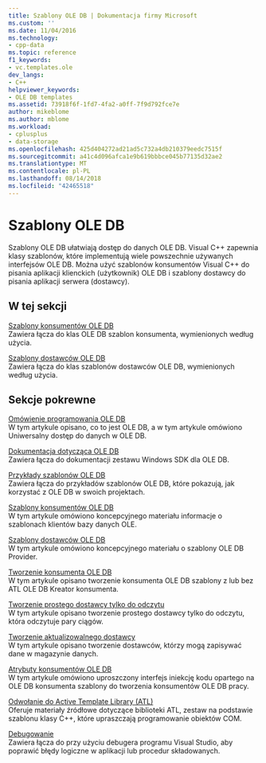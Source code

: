 ```yaml
---
title: Szablony OLE DB | Dokumentacja firmy Microsoft
ms.custom: ''
ms.date: 11/04/2016
ms.technology:
- cpp-data
ms.topic: reference
f1_keywords:
- vc.templates.ole
dev_langs:
- C++
helpviewer_keywords:
- OLE DB templates
ms.assetid: 73918f6f-1fd7-4fa2-a0ff-7f9d792fce7e
author: mikeblome
ms.author: mblome
ms.workload:
- cplusplus
- data-storage
ms.openlocfilehash: 425d404272ad21ad5c732a4db210379eedc7515f
ms.sourcegitcommit: a41c4d096afca1e9b619bbbce045b77135d32ae2
ms.translationtype: MT
ms.contentlocale: pl-PL
ms.lasthandoff: 08/14/2018
ms.locfileid: "42465518"
---
```

# <a name="ole-db-templates"></a>Szablony OLE DB
Szablony OLE DB ułatwiają dostęp do danych OLE DB. Visual C++ zapewnia klasy szablonów, które implementują wiele powszechnie używanych interfejsów OLE DB. Można użyć szablonów konsumentów Visual C++ do pisania aplikacji klienckich (użytkownik) OLE DB i szablony dostawcy do pisania aplikacji serwera (dostawcy).  
  
## <a name="in-this-section"></a>W tej sekcji  
 [Szablony konsumentów OLE DB](../../data/oledb/ole-db-consumer-templates-reference.md)  
 Zawiera łącza do klas OLE DB szablon konsumenta, wymienionych według użycia.  
  
 [Szablony dostawców OLE DB](../../data/oledb/ole-db-provider-templates-reference.md)  
 Zawiera łącza do klas szablonów dostawców OLE DB, wymienionych według użycia.  
  
## <a name="related-sections"></a>Sekcje pokrewne  
 [Omówienie programowania OLE DB](../../data/oledb/ole-db-programming-overview.md)  
 W tym artykule opisano, co to jest OLE DB, a w tym artykule omówiono Uniwersalny dostęp do danych w OLE DB.  
  
 [Dokumentacja dotycząca OLE DB](/previous-versions/windows/desktop/ms713643\(v=vs.85\))  
 Zawiera łącza do dokumentacji zestawu Windows SDK dla OLE DB.  
  
 [Przykłady szablonów OLE DB](../../visual-cpp-samples.md)  
 Zawiera łącza do przykładów szablonów OLE DB, które pokazują, jak korzystać z OLE DB w swoich projektach.  
  
 [Szablony konsumentów OLE DB](../../data/oledb/ole-db-consumer-templates-cpp.md)  
 W tym artykule omówiono koncepcyjnego materiału informacje o szablonach klientów bazy danych OLE.  
  
 [Szablony dostawców OLE DB](../../data/oledb/ole-db-provider-templates-cpp.md)  
 W tym artykule omówiono koncepcyjnego materiału o szablony OLE DB Provider.  
  
 [Tworzenie konsumenta OLE DB](../../data/oledb/creating-an-ole-db-consumer.md)  
 W tym artykule opisano tworzenie konsumenta OLE DB szablony z lub bez ATL OLE DB Kreator konsumenta.  
  
 [Tworzenie prostego dostawcy tylko do odczytu](../../data/oledb/creating-a-simple-read-only-provider.md)  
 W tym artykule opisano tworzenie prostego dostawcy tylko do odczytu, która odczytuje pary ciągów.  
  
 [Tworzenie aktualizowalnego dostawcy](../../data/oledb/creating-an-updatable-provider.md)  
 W tym artykule opisano tworzenie dostawców, którzy mogą zapisywać dane w magazynie danych.  
  
 [Atrybuty konsumentów OLE DB](../../windows/ole-db-consumer-attributes.md)  
 W tym artykule omówiono uproszczony interfejs iniekcję kodu opartego na OLE DB konsumenta szablony do tworzenia konsumentów OLE DB pracy.  
  
 [Odwołanie do Active Template Library (ATL)](../../atl/atl-com-desktop-components.md)  
 Oferuje materiały źródłowe dotyczące biblioteki ATL, zestaw na podstawie szablonu klasy C++, które upraszczają programowanie obiektów COM.  
  
 [Debugowanie](/visualstudio/debugger/debugging-in-visual-studio)  
 Zawiera łącza do przy użyciu debugera programu Visual Studio, aby poprawić błędy logiczne w aplikacji lub procedur składowanych.